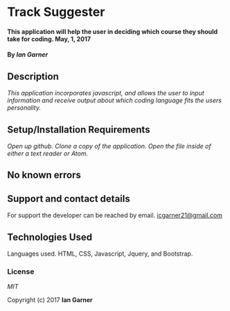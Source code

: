 # Track Suggester

#### This application will help the user in deciding which course they should take for coding.   May, 1, 2017

#### By _**Ian Garner**_

## Description

_This application incorporates javascript, and allows the user to input information and receive output about which coding language fits the users personality._

## Setup/Installation Requirements

*Open up github.*
*Clone a copy of the application.*
*Open the file inside of either a text reader or Atom.*

## No known errors

## Support and contact details

For support the developer can be reached by email. icgarner21@gmail.com

## Technologies Used
Languages used.
HTML, CSS, Javascript, Jquery, and Bootstrap.

### License
*MIT*

Copyright (c) 2017 **Ian Garner**
